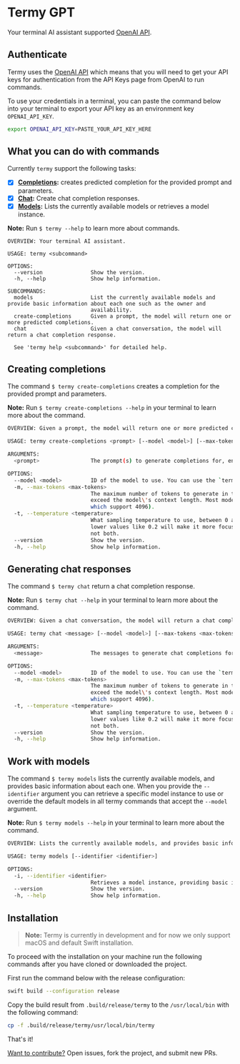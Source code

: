 # Termy GPT

Your terminal AI assistant supported [OpenAI API](https://platform.openai.com/docs/api-reference/making-requests).

## Authenticate

Termy uses the [OpenAI API](https://platform.openai.com/docs/api-reference/authentication) which means that you will need to get your API keys for authentication from the API Keys page from OpenAI to run commands.

To use your credentials in a terminal, you can paste the command below into your terminal to export your API key as an environment key `OPENAI_API_KEY`.

```bash
export OPENAI_API_KEY=PASTE_YOUR_API_KEY_HERE
```

## What you can do with commands

Currently `termy` support the following tasks:

- [x] **[Completions](https://platform.openai.com/docs/api-reference/completions):** creates predicted completion for the provided prompt and parameters.
- [x] **[Chat](https://platform.openai.com/docs/api-reference/chat):** Create chat completion responses.
- [x] **[Models](https://platform.openai.com/docs/api-reference/models):** Lists the currently available models or retrieves a model instance.

**Note:** Run `$ termy --help` to learn more about commands.

```
OVERVIEW: Your terminal AI assistant.

USAGE: termy <subcommand>

OPTIONS:
  --version               Show the version.
  -h, --help              Show help information.

SUBCOMMANDS:
  models                  List the currently available models and provide basic information about each one such as the owner and
                          availability.
  create-completions      Given a prompt, the model will return one or more predicted completions.
  chat                    Given a chat conversation, the model will return a chat completion response.

  See 'termy help <subcommand>' for detailed help.
```

## Creating completions

The command `$ termy create-completions` creates a completion for the provided prompt and parameters. 

**Note:** Run `$ termy create-completions --help` in your terminal to learn more about the command.

```bash
OVERVIEW: Given a prompt, the model will return one or more predicted completions.

USAGE: termy create-completions <prompt> [--model <model>] [--max-tokens <max-tokens>] [--temperature <temperature>]

ARGUMENTS:
  <prompt>                The prompt(s) to generate completions for, encoded as a string.

OPTIONS:
  --model <model>         ID of the model to use. You can use the `termy models` command to see all available models.
  -m, --max-tokens <max-tokens>
                          The maximum number of tokens to generate in the completion. The token count of your prompt plus max-tokens cannot
                          exceed the model\'s context length. Most models have a context length of 2048 tokens (except for the newest models,
                          which support 4096).
  -t, --temperature <temperature>
                          What sampling temperature to use, between 0 and 2. Higher values like 0.8 will make the output more random, while
                          lower values like 0.2 will make it more focused and deterministic. We generally recommend altering this or top_p but
                          not both.
  --version               Show the version.
  -h, --help              Show help information.
```

## Generating chat responses

The command `$ termy chat` return a chat completion response. 

**Note:** Run `$ termy chat --help` in your terminal to learn more about the command.

```bash
OVERVIEW: Given a chat conversation, the model will return a chat completion response.

USAGE: termy chat <message> [--model <model>] [--max-tokens <max-tokens>] [--temperature <temperature>]

ARGUMENTS:
  <message>               The messages to generate chat completions for, in the chat format.

OPTIONS:
  --model <model>         ID of the model to use. You can use the `termy models` command to see all available models.
  -m, --max-tokens <max-tokens>
                          The maximum number of tokens to generate in the completion. The token count of your prompt plus max-tokens cannot
                          exceed the model\'s context length. Most models have a context length of 2048 tokens (except for the newest models,
                          which support 4096).
  -t, --temperature <temperature>
                          What sampling temperature to use, between 0 and 2. Higher values like 0.8 will make the output more random, while
                          lower values like 0.2 will make it more focused and deterministic. We generally recommend altering this or top_p but
                          not both.
  --version               Show the version.
  -h, --help              Show help information.
```

## Work with models

The command `$ termy models` lists the currently available models, and provides basic information about each one. When you provide the `--identifier` argument you can retrieve a specific model instance to use or override the default models in all termy commands that accept the `--model` argument.

**Note:** Run `$ termy models --help` in your terminal to learn more about the command.

```bash
OVERVIEW: Lists the currently available models, and provides basic information about each one such as the owner and availability.

USAGE: termy models [--identifier <identifier>]

OPTIONS:
  -i, --identifier <identifier>
                          Retrieves a model instance, providing basic information about the model such as the owner.
  --version               Show the version.
  -h, --help              Show help information.
```

## Installation

> **Note:** Termy is currently in development and for now we only support macOS and default Swift installation.  

To proceed with the installation on your machine run the following commands after you have cloned or downloaded the project.

First run the command below with the release configuration:
```bash
swift build --configuration release
```

Copy the build result from `.build/release/termy` to the `/usr/local/bin` with the following command:
```bash
cp -f .build/release/termy/usr/local/bin/termy
```

That's it! 

[Want to contribute?](mailto:hi@amarildo.codes) Open issues, fork the project, and submit new PRs.
